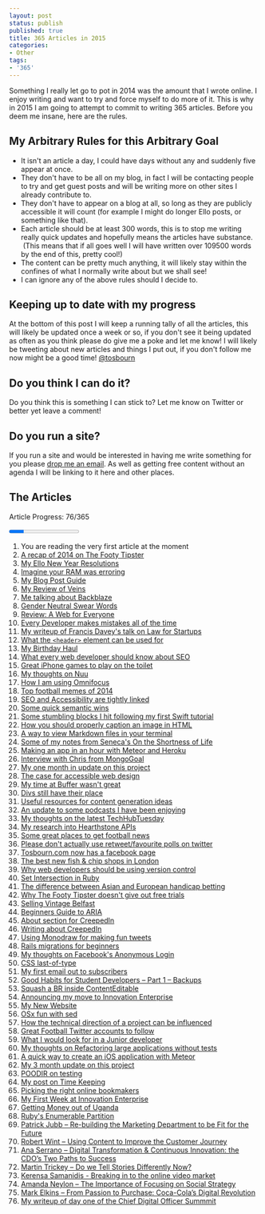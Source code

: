 ```yaml
---
layout: post
status: publish
published: true
title: 365 Articles in 2015
categories:
- Other
tags:
- '365'
---
```

Something I really let go to pot in 2014 was the amount that I wrote online. I enjoy writing and want to try and force myself to do more of it. This is why in 2015 I am going to attempt to commit to writing 365 articles. Before you deem me insane, here are the rules.

## My Arbitrary Rules for this Arbitrary Goal

 * It isn't an article a day, I could have days without any and suddenly five appear at once.
 * They don't have to be all on my blog, in fact I will be contacting people to try and get guest posts and will be writing more on other sites I already contribute to.
 * They don't have to appear on a blog at all, so long as they are publicly accessible it will count (for example I might do longer Ello posts, or something like that).
 * Each article should be at least 300 words, this is to stop me writing really quick updates and hopefully means the articles have substance.  (This means that if all goes well I will have written over 109500 words by the end of this, pretty cool!)
 * The content can be pretty much anything, it will likely stay within the confines of what I normally write about but we shall see!
 * I can ignore any of the above rules should I decide to.

## Keeping up to date with my progress

At the bottom of this post I will keep a running tally of all the articles, this will likely be updated once a week or so, if you don't see it being updated as often as you think please do give me a poke and let me know! I will likely be tweeting about new articles and things I put out, if you don't follow me now might be a good time! <a href="https://twitter.com/tosbourn">@tosbourn</a>

## Do you think I can do it?

Do you think this is something I can stick to? Let me know on Twitter or better yet leave a comment!

## Do you run a site?

If you run a site and would be interested in having me write something for you please <a href="mailto:toby.osbourn@gmail.com">drop me an email</a>. As well as getting free content without an agenda I will be linking to it here and other places.

## The Articles

Article Progress: 76/365

<progress value="76" max="365"></progress>

 1. You are reading the very first article at the moment
 1. <a href="https://thefootytipster.com/tfts-2014-year-in-review/">A recap of 2014 on The Footy Tipster</a>
 1. <a href="https://ello.co/tosbourn/post/Irl0jXjQP4qsBsb4VJVZuQ">My Ello New Year Resolutions</a>
 1. <a href="/imagine-ram-erroring/">Imagine your RAM was erroring</a>
 1. <a href="http://tosbourn.com/rough-guide-going-try-follow-blog-posts/">My Blog Post Guide</a>
 1. <a href="https://www.goodreads.com/review/show/1136764060">My Review of Veins</a>
 1. <a href="http://tosbourn.com/backblaze-part-great-backup-solution/">Me talking about Backblaze</a>
 1. <a href="http://tosbourn.com/gender-neutral-swear-words/" title="Gender Neutral Swear Words">Gender Neutral Swear Words</a>
 1. <a href="http://tosbourn.com/review-web-everyone-designing-accessible-user-experiences/">Review: A Web for Everyone</a>
 1. <a href="http://tosbourn.com/every-developer-makes-mistakes-all-the-time/">Every Developer makes mistakes all of the time</a>
 1. <a href="http://rumblelabs.com/blog/francis-davey-talks-law-for-startups/">My writeup of Francis Davey's talk on Law for Startups</a>
 1. <a href="http://tosbourn.com/what-the-header-element-can-be-used-for/">What the <code>&lt;header&gt;</code> element can be used for</a>
 1. <a href="http://tosbourn.com/birthday-haul/" title="My Birthday Haul">My Birthday Haul</a>
 1. <a href="https://www.polemicdigital.com/2015/01/every-web-developer-know-seo/">What every web developer should know about SEO</a>
 1. <a href="http://collectionofawesome.com/2015/01/14/great-iphone-games-to-play-on-the-toilet/">Great iPhone games to play on the toilet</a>
 1. <a href="http://tosbourn.com/thoughts-nuu/" title="My thoughts on Nuu">My thoughts on Nuu</a>
 1. <a href="http://tosbourn.com/using-omnifocus/" title="How I am using Omnifocus">How I am using Omnifocus</a>
 1. <a href="https://thefootytipster.com/the-top-memes-of-2014/">Top football memes of 2014</a>
 1. <a href="http://tosbourn.com/accessibility-seo-tightly-linked/" title="Accessibility and SEO are tightly linked">SEO and Accessibility are tightly linked</a>
 1. <a href="http://tosbourn.com/quick-semantic-wins/">Some quick semantic wins</a>
 1. <a href="http://tosbourn.com/stumbling-blocks-hit-following-first-swift-tutorial/">Some stumbling blocks I hit following my first Swift tutorial</a>
 1. <a href="http://tosbourn.com/correct-way-markup-image-caption-html/">How you should properly caption an image in HTML</a>
 1. <a href="http://tosbourn.com/view-markdown-files-terminal/" title="View Markdown Files in your Terminal">A way to view Markdown files in your terminal</a>
 1. <a href="http://tosbourn.com/highlights-shortness-life-seneca/" title="My highlights from On the Shortness of Life by Seneca">Some of my notes from Seneca's On the Shortness of Life</a>
 1. <a href="http://tosbourn.com/making-app-just-hour-meteor-heroku/" title="Making an app in just over an hour with Meteor and Heroku">Making an app in an hour with Meteor and Heroku</a>
 1. <a href="https://thefootytipster.com/interview-with-chris-from-mondogoal/">Interview with Chris from MongoGoal</a>
 1. <a href="http://tosbourn.com/365-blog-post-project-1-month/">My one month in update on this project</a>
 1. <a href="https://nostrongbeliefs.com/the-case-for-accessible-web-design/">The case for accessible web design</a>
 1. <a href="http://tosbourn.com/time-buffer-wasnt-great/" title="My time at Buffer wasn’t great">My time at Buffer wasn't great</a>
 1. <a href="http://tosbourn.com/divs-still-place/" title="Divs still have their place">Divs still have their place</a>
 1. <a href="http://tosbourn.com/useful-resources-generating-content-ideas/" title="Some useful resources for generating content ideas">Useful resources for content generation ideas</a>
 1. <a href="http://tosbourn.com/podcasts-enjoying-update/" title="Podcasts I am enjoying – An update">An update to some podcasts I have been enjoying</a>
 1. <a href="http://tosbourn.com/thoughts-latest-techhubtuesday-demo-night/" title="My thoughts on the latest TechHubTuesday Demo Night">My thoughts on the latest TechHubTuesday</a>
 1. <a href="http://tosbourn.com/hearthstone-apis/">My research into Hearthstone APIs</a>
 1. <a href="https://thefootytipster.com/great-places-to-get-football-news/">Some great places to get football news</a>
 1. <a href="http://tosbourn.com/please-dont-actually-use-retweet-favourite-polls-twitter/">Please don't actually use retweet/favourite polls on twitter</a>
 1. <a href="http://tosbourn.com/tosbourn-facebook-page/">Tosbourn.com now has a facebook page</a>
 1. <a href="https://nuu.in/blog/the-best-new-fish-and-chip-shops-in-london">The best new fish &amp; chip shops in London</a>
 1. <a href="http://thetomorrowlab.com/2015/02/why-web-developers-should-use-version-control/">Why web developers should be using version control</a>
 1. <a href="http://tosbourn.com/set-intersection-in-ruby/">Set Intersection in Ruby</a>
 1. <a href="https://thefootytipster.com/the-difference-between-asian-and-european-handicaps/">The difference between Asian and European handicap betting</a>
 1. <a href="https://thefootytipster.com/why-we-dont-give-out-free-trials/">Why The Footy Tipster doesn't give out free trials</a>
 1. <a href="http://tosbourn.com/getting-rid-of-vintage-belfast-do-you-want-it/">Selling Vintage Belfast</a>
 1. <a href="http://tosbourn.com/a-beginners-guide-to-aria/">Beginners Guide to ARIA</a>
 1. <a href="http://creeped.in/about/">About section for CreepedIn</a>
 1. <a href="http://tosbourn.com/creepedin/">Writing about CreepedIn</a>
 1. <a href="http://tosbourn.com/using-monodraw-for-fun-tweets/">Using Monodraw for making fun tweets</a>
 1. <a href="http://tosbourn.com/rails-migrations-for-beginners/">Rails migrations for beginners</a>
 1. <a href="http://tosbourn.com/facebooks-anonymous-login/">My thoughts on Facebook's Anonymous Login</a>
 1. <a href="http://tosbourn.com/css-last-of-type-as-a-fix-for-last-child-in-ember-applications/">CSS last-of-type</a>
 1. <a href="http://us2.campaign-archive1.com/?u=4ab9d94bd25204029f15769a8&amp;id=b365806aa8">My first email out to subscribers</a>
 1. <a href="http://tosbourn.com/good-habits-for-student-developers-backups/">Good Habits for Student Developers – Part 1 – Backups</a>
 1. <a href="http://tosbourn.com/squash-br-inside-contenteditable/">Squash a BR inside ContentEditable</a>
 1. <a href="http://tosbourn.com/innovation-enterprise/">Announcing my move to Innovation Enterprise</a>
 1. [My New Website](/new-site/)
 1. [OSx fun with sed](/sed-fun-on-osx/)
 1. [How the technical direction of a project can be influenced](/technical-direction/)
 1. [Great Football Twitter accounts to follow](https://thefootytipster.com/great-football-betting-twitter-accounts-to-follow/)
 2. [What I would look for in a Junior developer](/junior-dev/)
 3. [My thoughts on Refactoring large applications without tests](/refactoring-large-codebase-without-tests/)
 4. [A quick way to create an iOS application with Meteor](/ios-apps-meteor/)
 4. [My 3 month update on this project](/365-posts-3-month-update/)
 63. [POODIR on testing](http://tosbourn.com/poodir-on-testing/)
 64. [My post on Time Keeping](http://tosbourn.com/good-habits-for-student-developers-time-keeping/)
 65. [Picking the right online bookmakers](https://thefootytipster.com/picking-the-right-online-bookmakers/)
 1. [My First Week at Innovation Enterprise](/first-week-at-innovation-enterprise/)
 1. [Getting Money out of Uganda](/getting-money-out-of-uganda/)
 1. [Ruby's Enumerable Partition](/ruby-partition-enumerable/)
 66. [Patrick Jubb – Re-building the Marketing Department to be Fit for the Future](/patrick-jubb-rebuilding-marketing-department/)
 1. [Robert Wint – Using Content to Improve the Customer Journey](/robert-wint-using-content-improve-journey/)
 1. [Ana Serrano – Digital Transformation & Continuous Innovation: the CDO’s Two Paths to Success](/ana-serrano-digital-transformation/)
 1. [Martin Trickey – Do we Tell Stories Differently Now?](/martin-trickey-stories/)
 1. [Kerensa Samanidis - Breaking in to the online video market](/kerensa-samanidis-breaking-into-vod/)
 1. [Amanda Neylon – The Importance of Focusing on Social Strategy](/amanda-neylon-focusing-on-social/)
 72. [Mark Elkins – From Passion to Purchase: Coca-Cola’s Digital Revolution](/mark-elkins-passion-to-purchase/)
 76. [My writeup of day one of the Chief Digital Officer Summmit](/chief-digital-officer-summit/)


